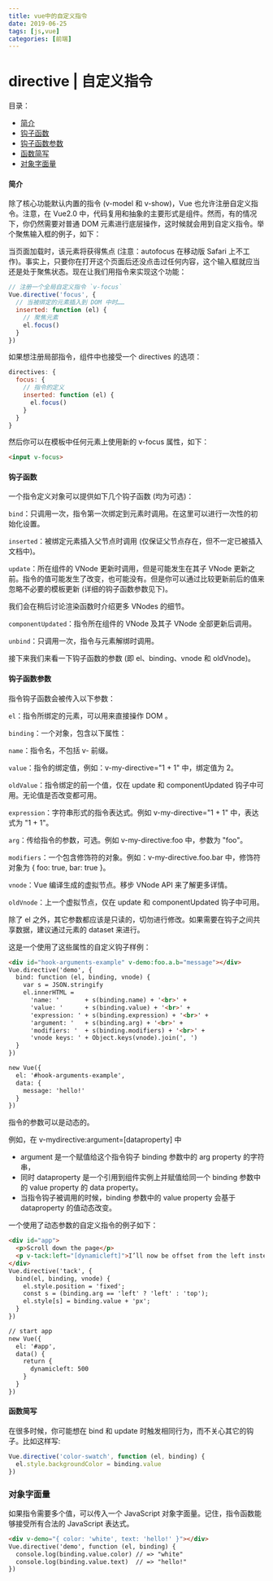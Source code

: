 ```yaml
---
title: vue中的自定义指令
date: 2019-06-25
tags: [js,vue]
categories: [前端]
---
```


# directive | 自定义指令
目录：
- [简介](#directive-intro)
- [钩子函数](#directive-hooks)
- [钩子函数参数](#directive-hooks-arguments)
- [函数简写](#directive-function-simplified)
- [对象字面量](#directive-object-literal)

<!--more-->

#### 简介 <span id='directive-intro'/>

除了核心功能默认内置的指令 (v-model 和 v-show)，Vue 也允许注册自定义指令。注意，在 Vue2.0 中，代码复用和抽象的主要形式是组件。然而，有的情况下，你仍然需要对普通 DOM 元素进行底层操作，这时候就会用到自定义指令。举个聚焦输入框的例子，如下：


当页面加载时，该元素将获得焦点 (注意：autofocus 在移动版 Safari 上不工作)。事实上，只要你在打开这个页面后还没点击过任何内容，这个输入框就应当还是处于聚焦状态。现在让我们用指令来实现这个功能：
```js
// 注册一个全局自定义指令 `v-focus`
Vue.directive('focus', {
  // 当被绑定的元素插入到 DOM 中时……
  inserted: function (el) {
    // 聚焦元素
    el.focus()
  }
})
```
如果想注册局部指令，组件中也接受一个 directives 的选项：
```js
directives: {
  focus: {
    // 指令的定义
    inserted: function (el) {
      el.focus()
    }
  }
}

```
然后你可以在模板中任何元素上使用新的 v-focus 属性，如下：
```html
<input v-focus>
```

#### 钩子函数 <span id='directive-hooks'/>
一个指令定义对象可以提供如下几个钩子函数 (均为可选)：

`bind`：只调用一次，指令第一次绑定到元素时调用。在这里可以进行一次性的初始化设置。

`inserted`：被绑定元素插入父节点时调用 (仅保证父节点存在，但不一定已被插入文档中)。

`update`：所在组件的 VNode 更新时调用，但是可能发生在其子 VNode 更新之前。指令的值可能发生了改变，也可能没有。但是你可以通过比较更新前后的值来忽略不必要的模板更新 (详细的钩子函数参数见下)。

我们会在稍后讨论渲染函数时介绍更多 VNodes 的细节。

`componentUpdated`：指令所在组件的 VNode 及其子 VNode 全部更新后调用。

`unbind`：只调用一次，指令与元素解绑时调用。

接下来我们来看一下钩子函数的参数 (即 el、binding、vnode 和 oldVnode)。

#### 钩子函数参数 <span id='directive-hooks-arguments' />
指令钩子函数会被传入以下参数：

`el`：指令所绑定的元素，可以用来直接操作 DOM 。

`binding`：一个对象，包含以下属性：

`name`：指令名，不包括 v- 前缀。

`value`：指令的绑定值，例如：v-my-directive="1 + 1" 中，绑定值为 2。

`oldValue`：指令绑定的前一个值，仅在 update 和 componentUpdated 钩子中可用。无论值是否改变都可用。

`expression`：字符串形式的指令表达式。例如 v-my-directive="1 + 1" 中，表达式为 "1 + 1"。

`arg`：传给指令的参数，可选。例如 v-my-directive:foo 中，参数为 "foo"。

`modifiers`：一个包含修饰符的对象。例如：v-my-directive.foo.bar 中，修饰符对象为 { foo: true, bar: true }。

`vnode`：Vue 编译生成的虚拟节点。移步 VNode API 来了解更多详情。

`oldVnode`：上一个虚拟节点，仅在 update 和 componentUpdated 钩子中可用。

除了 el 之外，其它参数都应该是只读的，切勿进行修改。如果需要在钩子之间共享数据，建议通过元素的 dataset 来进行。

这是一个使用了这些属性的自定义钩子样例：
```html
<div id="hook-arguments-example" v-demo:foo.a.b="message"></div>
Vue.directive('demo', {
  bind: function (el, binding, vnode) {
    var s = JSON.stringify
    el.innerHTML =
      'name: '       + s(binding.name) + '<br>' +
      'value: '      + s(binding.value) + '<br>' +
      'expression: ' + s(binding.expression) + '<br>' +
      'argument: '   + s(binding.arg) + '<br>' +
      'modifiers: '  + s(binding.modifiers) + '<br>' +
      'vnode keys: ' + Object.keys(vnode).join(', ')
  }
})

new Vue({
  el: '#hook-arguments-example',
  data: {
    message: 'hello!'
  }
})

```

指令的参数可以是动态的。

例如，在 v-mydirective:argument=[dataproperty] 中
- argument 是一个赋值给这个指令钩子 binding 参数中的 arg property 的字符串，
- 同时 dataproperty 是一个引用到组件实例上并赋值给同一个 binding 参数中的 value property 的 data property。
- 当指令钩子被调用的时候，binding 参数中的 value property 会基于 dataproperty 的值动态改变。

一个使用了动态参数的自定义指令的例子如下：

```html
<div id="app">
  <p>Scroll down the page</p>
  <p v-tack:left="[dynamicleft]">I’ll now be offset from the left instead of the top</p>
</div>
Vue.directive('tack', {
  bind(el, binding, vnode) {
    el.style.position = 'fixed';
    const s = (binding.arg == 'left' ? 'left' : 'top');
    el.style[s] = binding.value + 'px';
  }
})

// start app
new Vue({
  el: '#app',
  data() {
    return {
      dynamicleft: 500
    }
  }
})
```

#### 函数简写 <span id='directive-function-simplified' />
在很多时候，你可能想在 bind 和 update 时触发相同行为，而不关心其它的钩子。比如这样写:
```js
Vue.directive('color-swatch', function (el, binding) {
  el.style.backgroundColor = binding.value
})

```
### 对象字面量 <span id='directive-object-literal' />
如果指令需要多个值，可以传入一个 JavaScript 对象字面量。记住，指令函数能够接受所有合法的 JavaScript 表达式。
```html
<div v-demo="{ color: 'white', text: 'hello!' }"></div>
Vue.directive('demo', function (el, binding) {
  console.log(binding.value.color) // => "white"
  console.log(binding.value.text)  // => "hello!"
})
```